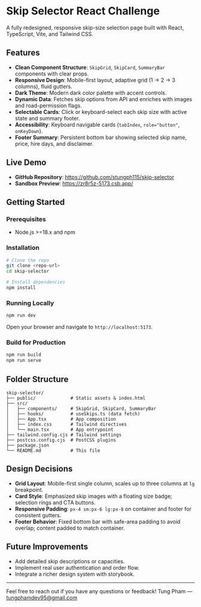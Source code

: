 # Skip Selector React Challenge

A fully redesigned, responsive skip-size selection page built with React, TypeScript, Vite, and Tailwind CSS.

## Features

- **Clean Component Structure**: `SkipGrid`, `SkipCard`, `SummaryBar` components with clear props.
- **Responsive Design**: Mobile-first layout, adaptive grid (1 → 2 → 3 columns), fluid gutters.
- **Dark Theme**: Modern dark color palette with accent controls.
- **Dynamic Data**: Fetches skip options from API and enriches with images and road-permission flags.
- **Selectable Cards**: Click or keyboard-select each skip size with active state and summary footer.
- **Accessibility**: Keyboard navigable cards (`tabIndex`, `role="button"`, `onKeyDown`).
- **Footer Summary**: Persistent bottom bar showing selected skip name, price, hire days, and disclaimer.

## Live Demo

- **GitHub Repository**: <https://github.com/stungph115/skip-selector>  
- **Sandbox Preview**: <https://zr8r5z-5173.csb.app/>  

## Getting Started

### Prerequisites

- Node.js >=18.x and npm

### Installation

```bash
# Clone the repo
git clone <repo-url>
cd skip-selector

# Install dependencies
npm install
````

### Running Locally

```bash
npm run dev
```

Open your browser and navigate to `http://localhost:5173`.

### Build for Production

```bash
npm run build
npm run serve
```

## Folder Structure

```
skip-selector/
├── public/             # Static assets & index.html
├── src/
│   ├── components/     # SkipGrid, SkipCard, SummaryBar
│   ├── hooks/          # useSkips.ts (data fetch)
│   ├── App.tsx         # App composition
│   ├── index.css       # Tailwind directives
│   └── main.tsx        # App entrypoint
├── tailwind.config.cjs # Tailwind settings
├── postcss.config.cjs  # PostCSS plugins
├── package.json
└── README.md           # This file
```

## Design Decisions

- **Grid Layout**: Mobile-first single column, scales up to three columns at `lg` breakpoint.
- **Card Style**: Emphasized skip images with a floating size badge; selection rings and CTA buttons.
- **Responsive Padding**: `px-4 sm:px-6 lg:px-8` on container and footer for consistent gutters.
- **Footer Behavior**: Fixed bottom bar with safe-area padding to avoid overlap; content padded to match container.

## Future Improvements

- Add detailed skip descriptions or capacities.
- Implement real user authentication and order flow.
- Integrate a richer design system with storybook.

---

Feel free to reach out if you have any questions or feedback!
Tung Pham — [tungphamdev95@gmail.com](mailto:tungphamdev95@gmail.com)

